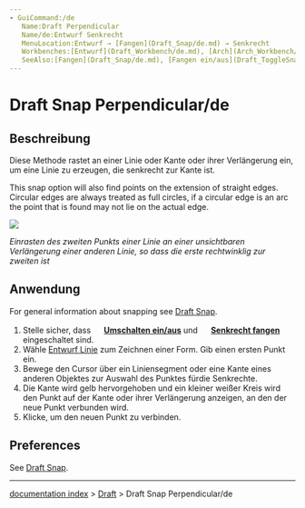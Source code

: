 ```yaml
---
- GuiCommand:/de
   Name:Draft Perpendicular
   Name/de:Entwurf Senkrecht
   MenuLocation:Entwurf → [Fangen](Draft_Snap/de.md) → Senkrecht
   Workbenches:[Entwurf](Draft_Workbench/de.md), [Arch](Arch_Workbench/de.md)
   SeeAlso:[Fangen](Draft_Snap/de.md), [Fangen ein/aus](Draft_ToggleSnap/de.md)
---
```


# Draft Snap Perpendicular/de


</div>

## Beschreibung


<div class="mw-translate-fuzzy">

Diese Methode rastet an einer Linie oder Kante oder ihrer Verlängerung ein, um eine Linie zu erzeugen, die senkrecht zur Kante ist.


</div>

This snap option will also find points on the extension of straight edges. Circular edges are always treated as full circles, if a circular edge is an arc the point that is found may not lie on the actual edge.

![](images/Draft_Snap_Perpendicular_example.png )


<div class="mw-translate-fuzzy">



*Einrasten des zweiten Punkts einer Linie an einer unsichtbaren Verlängerung einer anderen Linie, so dass die erste rechtwinklig zur zweiten ist*


</div>

## Anwendung

For general information about snapping see [Draft Snap](Draft_Snap.md).


<div class="mw-translate-fuzzy">

1.  Stelle sicher, dass **<img src="images/Snap_Lock.svg" width=16px> [Umschalten ein/aus](Draft_ToggleSnap/de.md)** und **<img src="images/Snap_Perpendicular.svg" width=16px> [Senkrecht fangen](Draft_Perpendicular/de.md)** eingeschaltet sind.
2.  Wähle [Entwurf Linie](Draft_Line/de.md) zum Zeichnen einer Form. Gib einen ersten Punkt ein.
3.  Bewege den Cursor über ein Liniensegment oder eine Kante eines anderen Objektes zur Auswahl des Punktes fürdie Senkrechte.
4.  Die Kante wird gelb hervorgehoben und ein kleiner weißer Kreis wird den Punkt auf der Kante oder ihrer Verlängerung anzeigen, an den der neue Punkt verbunden wird.
5.  Klicke, um den neuen Punkt zu verbinden.


</div>

## Preferences

See [Draft Snap](Draft_Snap#Preferences.md).


<div class="mw-translate-fuzzy">





</div>

---
[documentation index](../README.md) > [Draft](Draft_Workbench.md) > Draft Snap Perpendicular/de
